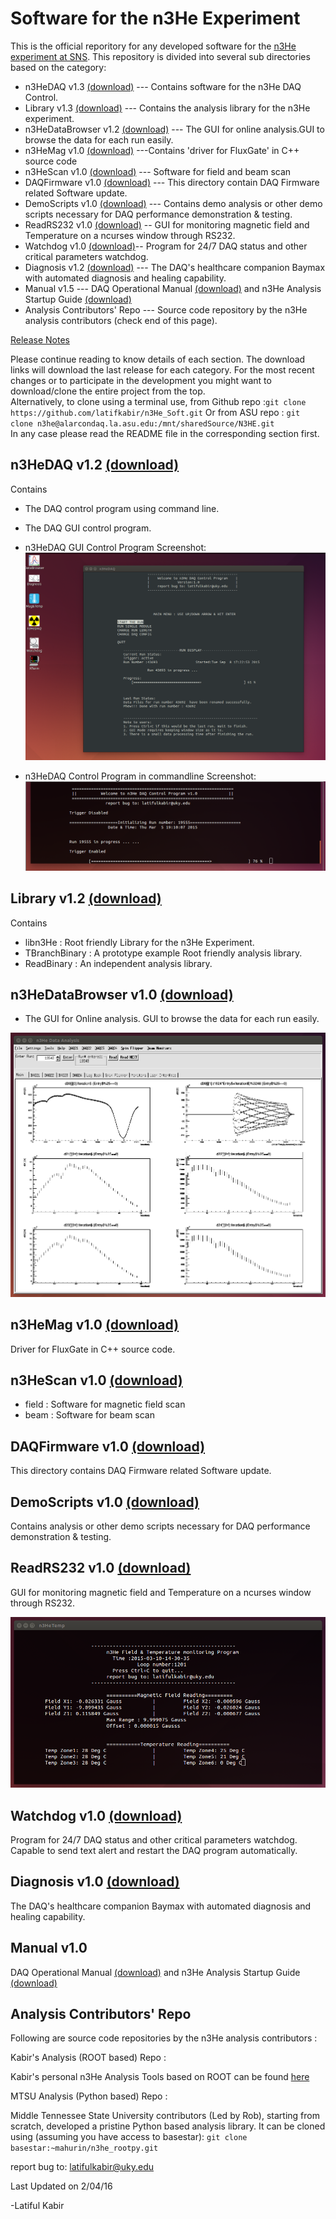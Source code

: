 Software for the n3He Experiment
================================== 
This is the official reporitory for any developed software for the [n3He experiment at SNS][1].
This repository is divided into several sub directories based on the category:
* n3HeDAQ v1.3 [(download)][2] --- Contains software for the n3He DAQ Control.
* Library v1.3 [(download)][3] --- Contains the analysis library for the n3He experiment.
* n3HeDataBrowser v1.2 [(download)][4] --- The GUI for online analysis.GUI to browse the data for each run easily.
* n3HeMag v1.0 [(download)][5] ---Contains 'driver for FluxGate' in C++ source code 
* n3HeScan v1.0 [(download)][6] --- Software for field and beam scan 
* DAQFirmware v1.0 [(download)][7] --- This directory contain DAQ Firmware related Software update.
* DemoScripts v1.0 [(download)][8] --- Contains demo analysis or other demo scripts necessary for DAQ performance demonstration & testing.
* ReadRS232 v1.0 [(download)][9] -- GUI for monitoring magnetic field and Temperature on a ncurses window through RS232.
* Watchdog  v1.0 [(download)][10]-- Program for 24/7 DAQ status and other critical parameters watchdog.
* Diagnosis v1.2 [(download)][11] --- The DAQ's healthcare companion Baymax with automated diagnosis and healing capability. 
* Manual v1.5 --- DAQ Operational Manual [(download)][12] and n3He Analysis Startup Guide [(download)][13]
* Analysis Contributors' Repo --- Source code repository by the n3He analysis contributors (check end of this page).


[Release Notes][14]

Please continue reading to know details of each section.
The download links will download the last release for each category. For the most recent changes or to participate in the development you might want to download/clone the entire project from the top.   
Alternatively, to clone using a terminal use, from Github repo :`` git clone https://github.com/latifkabir/n3He_Soft.git `` 
Or from ASU repo : `` git clone n3he@alarcondaq.la.asu.edu:/mnt/sharedSource/N3HE.git ``   
In any case please read the README file in the corresponding section first.  

n3HeDAQ v1.2 [(download)][2]
------------------------
Contains
   * The DAQ control program using command line.
   * The DAQ GUI control program.

* n3HeDAQ GUI Control Program Screenshot:
![](https://raw.githubusercontent.com/latifkabir/n3He_Soft/master/n3HeDAQ/n3HeDAQ_demo.png "n3HeDAQ GUI Control Program")

* n3HeDAQ Control Program in commandline Screenshot:
![](https://raw.githubusercontent.com/latifkabir/n3He_Soft/master/n3HeDAQ/n3HeDAQ_commandline.png "n3HeDAQ Control Program in commandline")


Library v1.2 [(download)][3]
------------------------
Contains
   * libn3He : Root friendly Library for the n3He Experiment.
   * TBranchBinary : A prototype example Root friendly analysis library.
   * ReadBinary : An independent analysis library.
   

n3HeDataBrowser v1.0 [(download)][4]
-------------------------------
   * The GUI for Online analysis. GUI to browse the data for each run easily.

![](https://raw.githubusercontent.com/latifkabir/n3He_Soft/master/n3HeDataBrowser/n3HeData/demo_n3HeDataBrowser.png "n3He Data Browser")


n3HeMag v1.0 [(download)][5]
-------------------------
 Driver for FluxGate in C++ source code. 


n3HeScan v1.0 [(download)][6]
--------------------------
  * field : Software for magnetic field scan
  * beam : Software for beam scan

DAQFirmware v1.0 [(download)][7]
----------------------------
This directory contains DAQ Firmware related Software update.

DemoScripts v1.0 [(download)][8]
----------------------------
Contains analysis or other demo scripts necessary for DAQ performance demonstration & testing.

ReadRS232 v1.0 [(download)][9]
---------
GUI for monitoring magnetic field and Temperature on a ncurses window through RS232.

![](https://raw.githubusercontent.com/latifkabir/n3He_Soft/master/ReadRS232/Mag&Temp/magTemp.png "Field & Temperature Display")

Watchdog v1.0 [(download)][10]
----------
Program for 24/7 DAQ status and other critical parameters watchdog. Capable to send text alert and restart the DAQ program automatically.

Diagnosis v1.0 [(download)][11]
----------
The DAQ's healthcare companion Baymax with automated diagnosis and healing capability. 

Manual v1.0 
------------
DAQ Operational Manual [(download)][12] and n3He Analysis Startup Guide [(download)][13]


Analysis Contributors' Repo 
----------------------------
Following are source code repositories by the n3He analysis contributors :

Kabir's Analysis (ROOT based) Repo :

Kabir's personal n3He Analysis Tools based on ROOT can be found [here][16]

MTSU Analysis (Python based) Repo :

Middle Tennessee State University contributors (Led by Rob), starting from scratch, developed a pristine Python based analysis library.
It can be cloned using (assuming you have access to basestar):
``git clone basestar:~mahurin/n3he_rootpy.git``
 


report bug to: latifulkabir@uky.edu

Last Updated on 2/04/16

-Latiful Kabir

[1]: http://n3he.wikispaces.com
[2]:http://raw.githubusercontent.com/latifkabir/n3HeReleases/master/n3HeDAQ.zip 
[3]:http://raw.githubusercontent.com/latifkabir/n3HeReleases/master/Library.zip
[4]:http://raw.githubusercontent.com/latifkabir/n3HeReleases/master/n3HeDataBrowser.zip
[5]:http://raw.githubusercontent.com/latifkabir/n3HeReleases/master/n3HeMag.zip
[6]:http://raw.githubusercontent.com/latifkabir/n3HeReleases/master/n3HeScan.zip
[7]:http://raw.githubusercontent.com/latifkabir/n3HeReleases/master/DAQFirmware.zip
[8]:http://raw.githubusercontent.com/latifkabir/n3HeReleases/master/DemoScripts.zip
[9]:http://raw.githubusercontent.com/latifkabir/n3HeReleases/master/ReadRS232.zip
[10]:http://raw.githubusercontent.com/latifkabir/n3HeReleases/master/Watchdog.zip
[11]:http://raw.githubusercontent.com/latifkabir/n3HeReleases/master/Diagnosis.zip
[12]:https://github.com/latifkabir/n3He_Soft/raw/master/Manual/DAQManual.pdf
[13]:https://github.com/latifkabir/n3He_Soft/raw/master/Manual/AnalysisGuide.pdf
[14]:http://raw.githubusercontent.com/latifkabir/n3HeReleases/master/ReleaseNotes
[15]:https://raw.githubusercontent.com/latifkabir/n3He_Soft/master/n3HeDAQ/n3HeDAQ_commandline.png
[16]:https://github.com/latifkabir/n3HeAnalysisTool

	 

